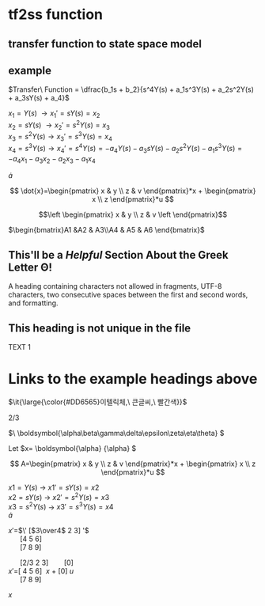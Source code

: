 # tf2ss function

## transfer function to state space model

## example
$Transfer\ Function = \dfrac{b_1s + b_2}{s^4Y(s) + a_1s^3Y(s) + a_2s^2Y(s) + a_3sY(s) + a_4}$

$x_1=Y(s)\; \to x_1'=  sY(s)= x_2$\
$x_2=sY(s)\ \to x_2'=s^2Y(s)= x_3$\
$x_3=s^2Y(s) \to x_3'=s^3Y(s) = x_4$\
$x_4=s^3Y(s) \to x_4'=s^4Y(s) = -a_4 Y(s) -a_3 sY(s) -a_2 s^2Y(s) -a_1 s^3Y(s)= -a_4 x_1 -a_3 x_2 -a_2 x_3 -a_1 x_4$

$\dot{a}$

$$ \dot{x}=\begin{pmatrix}
x & y \\
z & v
\end{pmatrix}*x +
\begin{pmatrix}
x \\
z 
\end{pmatrix}*u $$

```math
\left \begin{pmatrix}
x & y \\
z & v \left
\end{pmatrix}
```

$\begin{bmatrix}A1 &A2 & A3\\A4 & A5 & A6 \end{bmatrix}$


## This'll be a _Helpful_ Section About the Greek Letter Θ!
A heading containing characters not allowed in fragments, UTF-8 characters, two consecutive spaces between the first and second words, and formatting.

## This heading is not unique in the file

TEXT 1

# Links to the example headings above

<p>$\it{\large{\color{#DD6565}이텔릭체,\ 큰글씨,\ 빨간색}}$</p>

2</sup>/</sup>3

$\ \boldsymbol{\alpha\beta\gamma\delta\epsilon\zeta\eta\theta} \$

Let $x= \boldsymbol{\alpha} {\alpha} $

$$ A=\begin{pmatrix}
x & y \\
z & v
\end{pmatrix}*x +
\begin{pmatrix}
x \\
z 
\end{pmatrix}*u $$

$x1=Y(s)$    -> $x1'=sY(s)= x2$\
$x2=sY(s)$   -> $x2'=s^2Y(s)= x3$\
$x3=s^2Y(s)$ -> $x3'=s^3Y(s) = x4$\
$\dot{a}$


$x'$=$\' [$3\over4$  2 3] '\$ \
&nbsp;&nbsp;&nbsp;&nbsp;&nbsp;&nbsp;[4 5 6]\
&nbsp;&nbsp;&nbsp;&nbsp;&nbsp;&nbsp;[7 8 9]

&nbsp;&nbsp;&nbsp;&nbsp;&nbsp;&nbsp;[2</sup>/</sup>3 2 3]&nbsp;&nbsp;&nbsp;&nbsp;&nbsp;&nbsp;&nbsp;&nbsp;[0]\
$x'$=[&nbsp;4 5 6]&nbsp; $x$ $+$ [0] $u$ \
&nbsp;&nbsp;&nbsp;&nbsp;&nbsp;&nbsp;[7 8 9]

$x$


